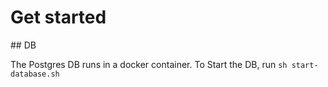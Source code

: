 # Get started

## DB

The Postgres DB runs in a docker container. To Start the DB, run `sh start-database.sh`
